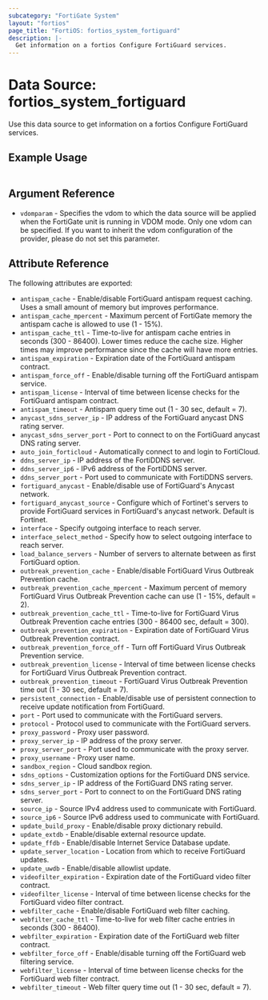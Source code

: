 ```yaml
---
subcategory: "FortiGate System"
layout: "fortios"
page_title: "FortiOS: fortios_system_fortiguard"
description: |-
  Get information on a fortios Configure FortiGuard services.
---
```


# Data Source: fortios_system_fortiguard
Use this data source to get information on a fortios Configure FortiGuard services.


## Example Usage

```hcl

```

## Argument Reference

* `vdomparam` - Specifies the vdom to which the data source will be applied when the FortiGate unit is running in VDOM mode. Only one vdom can be specified. If you want to inherit the vdom configuration of the provider, please do not set this parameter.

## Attribute Reference

The following attributes are exported:

* `antispam_cache` - Enable/disable FortiGuard antispam request caching. Uses a small amount of memory but improves performance.
* `antispam_cache_mpercent` - Maximum percent of FortiGate memory the antispam cache is allowed to use (1 - 15%).
* `antispam_cache_ttl` - Time-to-live for antispam cache entries in seconds (300 - 86400). Lower times reduce the cache size. Higher times may improve performance since the cache will have more entries.
* `antispam_expiration` - Expiration date of the FortiGuard antispam contract.
* `antispam_force_off` - Enable/disable turning off the FortiGuard antispam service.
* `antispam_license` - Interval of time between license checks for the FortiGuard antispam contract.
* `antispam_timeout` - Antispam query time out (1 - 30 sec, default = 7).
* `anycast_sdns_server_ip` - IP address of the FortiGuard anycast DNS rating server.
* `anycast_sdns_server_port` - Port to connect to on the FortiGuard anycast DNS rating server.
* `auto_join_forticloud` - Automatically connect to and login to FortiCloud.
* `ddns_server_ip` - IP address of the FortiDDNS server.
* `ddns_server_ip6` - IPv6 address of the FortiDDNS server.
* `ddns_server_port` - Port used to communicate with FortiDDNS servers.
* `fortiguard_anycast` - Enable/disable use of FortiGuard's Anycast network.
* `fortiguard_anycast_source` - Configure which of Fortinet's servers to provide FortiGuard services in FortiGuard's anycast network. Default is Fortinet.
* `interface` - Specify outgoing interface to reach server.
* `interface_select_method` - Specify how to select outgoing interface to reach server.
* `load_balance_servers` - Number of servers to alternate between as first FortiGuard option.
* `outbreak_prevention_cache` - Enable/disable FortiGuard Virus Outbreak Prevention cache.
* `outbreak_prevention_cache_mpercent` - Maximum percent of memory FortiGuard Virus Outbreak Prevention cache can use (1 - 15%, default = 2).
* `outbreak_prevention_cache_ttl` - Time-to-live for FortiGuard Virus Outbreak Prevention cache entries (300 - 86400 sec, default = 300).
* `outbreak_prevention_expiration` - Expiration date of FortiGuard Virus Outbreak Prevention contract.
* `outbreak_prevention_force_off` - Turn off FortiGuard Virus Outbreak Prevention service.
* `outbreak_prevention_license` - Interval of time between license checks for FortiGuard Virus Outbreak Prevention contract.
* `outbreak_prevention_timeout` - FortiGuard Virus Outbreak Prevention time out (1 - 30 sec, default = 7).
* `persistent_connection` - Enable/disable use of persistent connection to receive update notification from FortiGuard.
* `port` - Port used to communicate with the FortiGuard servers.
* `protocol` - Protocol used to communicate with the FortiGuard servers.
* `proxy_password` - Proxy user password.
* `proxy_server_ip` - IP address of the proxy server.
* `proxy_server_port` - Port used to communicate with the proxy server.
* `proxy_username` - Proxy user name.
* `sandbox_region` - Cloud sandbox region.
* `sdns_options` - Customization options for the FortiGuard DNS service.
* `sdns_server_ip` - IP address of the FortiGuard DNS rating server.
* `sdns_server_port` - Port to connect to on the FortiGuard DNS rating server.
* `source_ip` - Source IPv4 address used to communicate with FortiGuard.
* `source_ip6` - Source IPv6 address used to communicate with FortiGuard.
* `update_build_proxy` - Enable/disable proxy dictionary rebuild.
* `update_extdb` - Enable/disable external resource update.
* `update_ffdb` - Enable/disable Internet Service Database update.
* `update_server_location` - Location from which to receive FortiGuard updates.
* `update_uwdb` - Enable/disable allowlist update.
* `videofilter_expiration` - Expiration date of the FortiGuard video filter contract.
* `videofilter_license` - Interval of time between license checks for the FortiGuard video filter contract.
* `webfilter_cache` - Enable/disable FortiGuard web filter caching.
* `webfilter_cache_ttl` - Time-to-live for web filter cache entries in seconds (300 - 86400).
* `webfilter_expiration` - Expiration date of the FortiGuard web filter contract.
* `webfilter_force_off` - Enable/disable turning off the FortiGuard web filtering service.
* `webfilter_license` - Interval of time between license checks for the FortiGuard web filter contract.
* `webfilter_timeout` - Web filter query time out (1 - 30 sec, default = 7).
